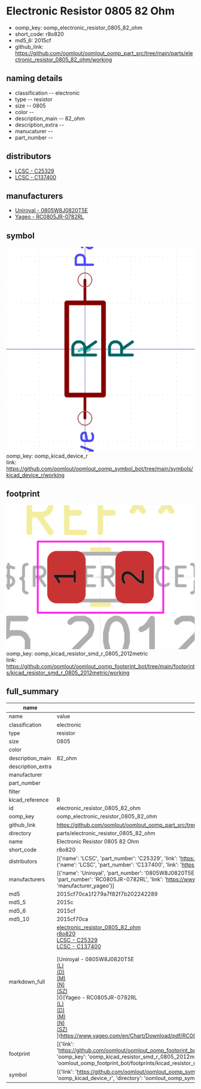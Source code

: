 # Electronic Resistor 0805 82 Ohm

  
* oomp_key: oomp_electronic_resistor_0805_82_ohm 
* short_code: r8o820
* md5_6: 2015cf  
* github_link: https://github.com/oomlout/oomlout_oomp_part_src/tree/main/parts/electronic_resistor_0805_82_ohm/working  
## naming details
* classification -- electronic
* type -- resistor
* size -- 0805
* color -- 
* description_main -- 82_ohm
* description_extra -- 
* manucaturer -- 
* part_number -- 

## distributors
* [LCSC - C25329](https://lcsc.com/product-detail/C25329.html)  
* [LCSC - C137400](https://lcsc.com/product-detail/C137400.html)  

## manufacturers
* [Uniroyal - 0805W8J0820T5E]()  
* [Yageo - RC0805JR-0782RL](https://www.yageo.com/en/Chart/Download/pdf/RC0805JR-0782RL)  

## symbol

![](symbol/0/working/working_600.png)  
oomp_key: oomp_kicad_device_r  
link: https://github.com/oomlout/oomlout_oomp_symbol_bot/tree/main/symbols/kicad_device_r/working  

## footprint

![](footprint/0/working/working_600.png)  
oomp_key: oomp_kicad_resistor_smd_r_0805_2012metric  
link: https://github.com/oomlout/oomlout_oomp_footprint_bot/tree/main/footprints/kicad_resistor_smd_r_0805_2012metric/working  

## full_summary
| name | value | 
| --- | --- | 
| name | value | 
| classification | electronic | 
| type | resistor | 
| size | 0805 | 
| color |  | 
| description_main | 82_ohm | 
| description_extra |  | 
| manufacturer |  | 
| part_number |  | 
| filter |  | 
| kicad_reference | R | 
| id | electronic_resistor_0805_82_ohm | 
| oomp_key | oomp_electronic_resistor_0805_82_ohm | 
| github_link | https://github.com/oomlout/oomlout_oomp_part_src/tree/main/parts/electronic_resistor_0805_82_ohm/working | 
| directory | parts/electronic_resistor_0805_82_ohm | 
| name | Electronic Resistor 0805 82 Ohm | 
| short_code | r8o820 | 
| distributors | [{'name': 'LCSC', 'part_number': 'C25329', 'link': 'https://lcsc.com/product-detail/C25329.html', 'id': 'distributor_lcsc'}, {'name': 'LCSC', 'part_number': 'C137400', 'link': 'https://lcsc.com/product-detail/C137400.html', 'id': 'distributor_lcsc'}] | 
| manufacturers | [{'name': 'Uniroyal', 'part_number': '0805W8J0820T5E', 'link': '', 'id': 'manufacturer_uniroyal'}, {'name': 'Yageo', 'part_number': 'RC0805JR-0782RL', 'link': 'https://www.yageo.com/en/Chart/Download/pdf/RC0805JR-0782RL', 'id': 'manufacturer_yageo'}] | 
| md5 | 2015cf70ca1f279a7f82f7b202242289 | 
| md5_5 | 2015c | 
| md5_6 | 2015cf | 
| md5_10 | 2015cf70ca | 
| markdown_full | [electronic_resistor_0805_82_ohm](https://github.com/oomlout/oomlout_oomp_part_src/tree/main/parts/electronic_resistor_0805_82_ohm/working)<br>[r8o820](https://github.com/oomlout/oomlout_oomp_part_src/tree/main/parts/electronic_resistor_0805_82_ohm/working)<br>[LCSC - C25329<br>](https://lcsc.com/product-detail/C25329.html)[LCSC - C137400<br>](https://lcsc.com/product-detail/C137400.html)<br>[Uniroyal - 0805W8J0820T5E<br>[(L)<br>](https://www.lcsc.com/search?q=0805W8J0820T5E)[(D)<br>](https://www.digikey.com/en/products?,keywords=0805W8J0820T5E)[(M)<br>](https://www.mouser.com/Search/Refine?Keyword=0805W8J0820T5E)[(N)<br>](https://www.newark.com/search?st=0805W8J0820T5E)[(SZ)<br>](https://so.szlcsc.com/global.html?k=0805W8J0820T5E)]()[Yageo - RC0805JR-0782RL<br>[(L)<br>](https://www.lcsc.com/search?q=RC0805JR-0782RL)[(D)<br>](https://www.digikey.com/en/products?,keywords=RC0805JR-0782RL)[(M)<br>](https://www.mouser.com/Search/Refine?Keyword=RC0805JR-0782RL)[(N)<br>](https://www.newark.com/search?st=RC0805JR-0782RL)[(SZ)<br>](https://so.szlcsc.com/global.html?k=RC0805JR-0782RL)](https://www.yageo.com/en/Chart/Download/pdf/RC0805JR-0782RL) | 
| footprint | [{'link': 'https://github.com/oomlout/oomlout_oomp_footprint_bot/tree/main/foootprntss/kicad_resistor_smd_r_0805_2012metric', 'oomp_key': 'oomp_kicad_resistor_smd_r_0805_2012metric', 'directory': 'oomlout_oomp_footprint_bot/footprints/kicad_resistor_smd_r_0805_2012metric//working/working.kicad_mod'}] | 
| symbol | [{'link': 'https://github.com/oomlout/oomlout_oomp_symbol_bot/tree/main/symbols/kicad_device_r', 'oomp_key': 'oomp_kicad_device_r', 'directory': 'oomlout_oomp_symbol_bot/symbols/kicad_device_r//working/working.kicad_sym'}] | 
